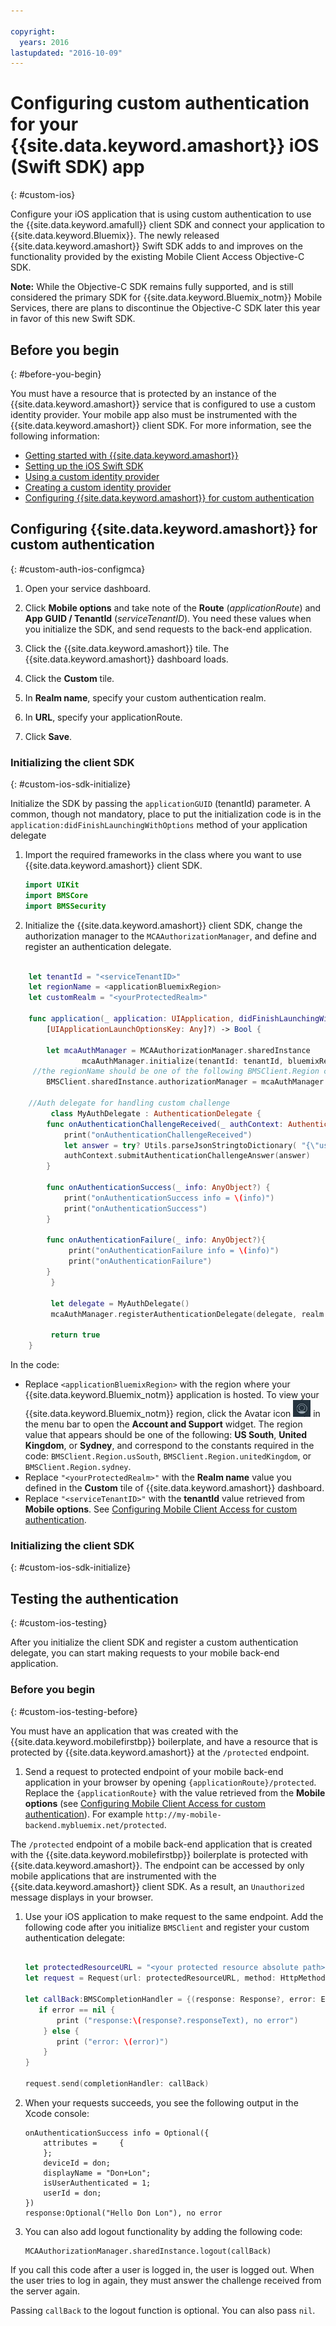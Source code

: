 ```yaml
---

copyright:
  years: 2016
lastupdated: "2016-10-09"
---
```


# Configuring custom authentication for your {{site.data.keyword.amashort}} iOS (Swift SDK) app
{: #custom-ios}

Configure your iOS application that is using custom authentication to use the {{site.data.keyword.amafull}} client SDK and connect your application to {{site.data.keyword.Bluemix}}.  The newly released {{site.data.keyword.amashort}} Swift SDK  adds to and improves on the functionality provided by the existing Mobile Client Access Objective-C SDK.

**Note:** While the Objective-C SDK remains fully supported, and is still considered the primary SDK for  {{site.data.keyword.Bluemix_notm}} Mobile Services, there are plans to discontinue the Objective-C SDK later this year in favor of this new Swift SDK.

## Before you begin
{: #before-you-begin}

You must have a resource that is protected by an instance of the {{site.data.keyword.amashort}} service that is configured to use a custom identity provider.  Your mobile app also must be instrumented with the {{site.data.keyword.amashort}} client SDK.  For more information, see the following information:
 * [Getting started with {{site.data.keyword.amashort}}](https://console.{DomainName}/docs/services/mobileaccess/index.html)
 * [Setting up the iOS Swift SDK](https://console.{DomainName}/docs/services/mobileaccess/getting-started-ios-swift-sdk.html)
 * [Using a custom identity provider](https://console.{DomainName}/docs/services/mobileaccess/custom-auth.html)
 * [Creating a custom identity provider](https://console.{DomainName}/docs/services/mobileaccess/custom-auth-identity-provider.html)
 * [Configuring {{site.data.keyword.amashort}} for custom authentication](https://console.{DomainName}/docs/services/mobileaccess/custom-auth-config-mca.html)


## Configuring {{site.data.keyword.amashort}} for custom authentication
 {: #custom-auth-ios-configmca}

 1. Open your service dashboard.
 
 1. Click **Mobile options** and take note of the **Route** (*applicationRoute*) and **App GUID / TenantId** (*serviceTenantID*). You need these values when you initialize the SDK, and send requests to the back-end application.

 1. Click the {{site.data.keyword.amashort}} tile. The {{site.data.keyword.amashort}} dashboard loads.

 1. Click the **Custom** tile.

 1. In **Realm name**, specify your custom authentication realm.

 1. In **URL**, specify your applicationRoute.

 1. Click **Save**.




### Initializing the client SDK
{: #custom-ios-sdk-initialize}

Initialize the SDK by passing the `applicationGUID` (tenantId) parameter. A common, though not mandatory, place to put the initialization code is in the `application:didFinishLaunchingWithOptions` method of your application delegate

1. Import the required frameworks in the class where you want to use {{site.data.keyword.amashort}} client SDK.

	```Swift
	import UIKit
	import BMSCore
	import BMSSecurity
	```

1. Initialize the {{site.data.keyword.amashort}} client SDK, change the authorization manager to the  `MCAAuthorizationManager`, and define and register an authentication delegate.

```Swift

	let tenantId = "<serviceTenantID>"
	let regionName = <applicationBluemixRegion>
	let customRealm = "<yourProtectedRealm>"

	func application(_ application: UIApplication, didFinishLaunchingWithOptions launchOptions: 
		[UIApplicationLaunchOptionsKey: Any]?) -> Bool {

		let mcaAuthManager = MCAAuthorizationManager.sharedInstance
	    		mcaAuthManager.initialize(tenantId: tenantId, bluemixRegion: regionName)
	 //the regionName should be one of the following BMSClient.Region constants: BMSClient.Region.usSouth, BMSClient.Region.unitedKingdom, or BMSClient.Region.sydney   
		BMSClient.sharedInstance.authorizationManager = mcaAuthManager

	//Auth delegate for handling custom challenge
	     class MyAuthDelegate : AuthenticationDelegate {
		func onAuthenticationChallengeReceived(_ authContext: AuthenticationContext, challenge: AnyObject){
		    print("onAuthenticationChallengeReceived")
		    let answer = try? Utils.parseJsonStringtoDictionary( "{\"userName\":\"" + "test" + "\",\"password\":\"" + "test" + "\"}")
			authContext.submitAuthenticationChallengeAnswer(answer)
		}

		func onAuthenticationSuccess(_ info: AnyObject?) {
		    print("onAuthenticationSuccess info = \(info)")
		    print("onAuthenticationSuccess")
		}

		func onAuthenticationFailure(_ info: AnyObject?){
		     print("onAuthenticationFailure info = \(info)")
		     print("onAuthenticationFailure")
		}
	     }

	     let delegate = MyAuthDelegate()
	     mcaAuthManager.registerAuthenticationDelegate(delegate, realm: customRealm)

	     return true
	}


```

In the code:

* Replace `<applicationBluemixRegion>` with the region where your {{site.data.keyword.Bluemix_notm}} application is hosted. To view your {{site.data.keyword.Bluemix_notm}} region, click the Avatar icon ![Avatar icon](images/face.jpg "Avatar icon")  in the menu bar to open the **Account and Support** widget.  The region value that appears should be one of the following: **US South**, **United Kingdom**, or **Sydney**, and correspond to the constants required in the code:  `BMSClient.Region.usSouth`, `BMSClient.Region.unitedKingdom`, or `BMSClient.Region.sydney`.
* Replace `"<yourProtectedRealm>"` with the **Realm name** value you defined in the **Custom** tile of {{site.data.keyword.amashort}} dashboard. 
* Replace `"<serviceTenantID>"` with the **tenantId** value retrieved from **Mobile options**. See [Configuring Mobile Client Access for custom authentication](#custom-auth-ios-configmca).

### Initializing the client SDK
{: #custom-ios-sdk-initialize}
   
  
## Testing the authentication
{: #custom-ios-testing}

After you initialize the client SDK and register a custom authentication delegate, you can start making requests to your mobile back-end application.

### Before you begin
{: #custom-ios-testing-before}

 You must have an application that was created with the {{site.data.keyword.mobilefirstbp}} boilerplate, and have a resource that is protected by {{site.data.keyword.amashort}} at the `/protected` endpoint.

1. Send a request to protected endpoint of your mobile back-end application in your browser by opening `{applicationRoute}/protected`. Replace the   `{applicationRoute}` with the value retrieved from the **Mobile options** (see [Configuring Mobile Client Access for custom authentication](#custom-auth-ios-configmca)). For example `http://my-mobile-backend.mybluemix.net/protected`.

 The `/protected` endpoint of a mobile back-end application that is created with the {{site.data.keyword.mobilefirstbp}} boilerplate is protected with {{site.data.keyword.amashort}}. The endpoint can  be accessed by only mobile applications that are instrumented with the {{site.data.keyword.amashort}} client SDK. As a result, an `Unauthorized` message displays in your browser.

1. Use your iOS application to make request to the same endpoint. Add the following code after you initialize `BMSClient` and register your custom authentication delegate:

	```Swift

	let protectedResourceURL = "<your protected resource absolute path>"
	let request = Request(url: protectedResourceURL, method: HttpMethod.GET)

	let callBack:BMSCompletionHandler = {(response: Response?, error: Error?) in
	   if error == nil {
	       print ("response:\(response?.responseText), no error")
	    } else {
	       print ("error: \(error)")
	    }
	}

	request.send(completionHandler: callBack)
	 ```

1. When your requests succeeds, you see the following output in the Xcode console:

	 ```
	 onAuthenticationSuccess info = Optional({
	     attributes =     {
	     };
	     deviceId = don;
	     displayName = "Don+Lon";
	     isUserAuthenticated = 1;
	     userId = don;
	 })
	 response:Optional("Hello Don Lon"), no error
	 ```

1. You can also add logout functionality by adding the following code:

	 ```
	 MCAAuthorizationManager.sharedInstance.logout(callBack)
	 ```  

 If you call this code after a user is logged in, the user is logged out. When the user tries to log in again, they must answer the challenge received from the server again.

 Passing `callBack` to the logout function is optional. You can also pass `nil`.
